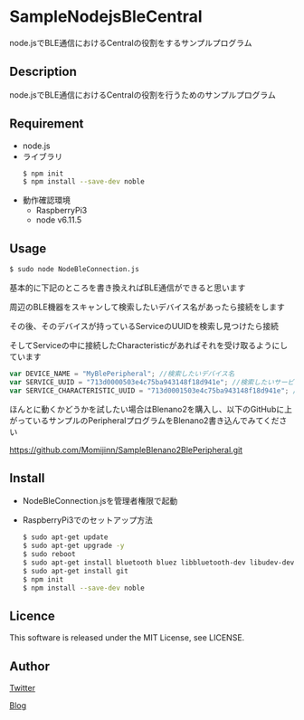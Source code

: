 SampleNodejsBleCentral
====
node.jsでBLE通信におけるCentralの役割をするサンプルプログラム

## Description
node.jsでBLE通信におけるCentralの役割を行うためのサンプルプログラム



## Requirement
* node.js
* ライブラリ
    ```bash
    $ npm init
    $ npm install --save-dev noble
    ```
* 動作確認環境
    * RaspberryPi3
    * node v6.11.5

## Usage
```bash
$ sudo node NodeBleConnection.js
```

基本的に下記のところを書き換えればBLE通信ができると思います

周辺のBLE機器をスキャンして検索したいデバイス名があったら接続をします

その後、そのデバイスが持っているServiceのUUIDを検索し見つけたら接続

そしてServiceの中に接続したCharacteristicがあればそれを受け取るようにしています

```javascript
var DEVICE_NAME = "MyBlePeripheral"; //検索したいデバイス名
var SERVICE_UUID = "713d0000503e4c75ba943148f18d941e"; //検索したいサービスのUUID
var SERVICE_CHARACTERISTIC_UUID = "713d0001503e4c75ba943148f18d941e"; //検索したいキャラクタスタティックのUUID
```

ほんとに動くかどうかを試したい場合はBlenano2を購入し、以下のGitHubに上がっているサンプルのPeripheralプログラムをBlenano2書き込んでみてください

https://github.com/Momijinn/SampleBlenano2BlePeripheral.git

## Install
* NodeBleConnection.jsを管理者権限で起動

* RaspberryPi3でのセットアップ方法
    ```bash
    $ sudo apt-get update
    $ sudo apt-get upgrade -y
    $ sudo reboot
    $ sudo apt-get install bluetooth bluez libbluetooth-dev libudev-dev
    $ sudo apt-get install git
    $ npm init
    $ npm install --save-dev noble
    ```



## Licence
This software is released under the MIT License, see LICENSE.

## Author
[Twitter](https://twitter.com/momijinn_aka)

[Blog](http://www.autumn-color.com/)